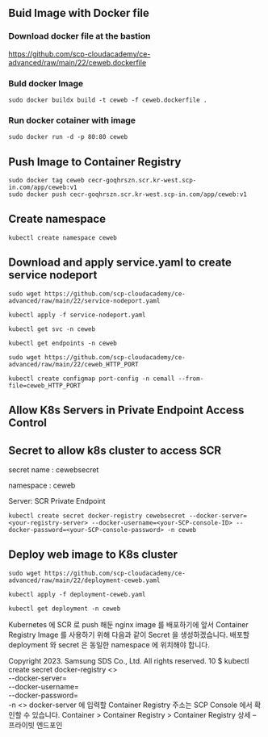 
## Buid Image with Docker file

### Download docker file at the bastion

https://github.com/scp-cloudacademy/ce-advanced/raw/main/22/ceweb.dockerfile

### Buld docker Image

    sudo docker buildx build -t ceweb -f ceweb.dockerfile .

### Run docker cotainer with image

    sudo docker run -d -p 80:80 ceweb

## Push Image to Container Registry

    sudo docker tag ceweb cecr-goqhrszn.scr.kr-west.scp-in.com/app/ceweb:v1
    sudo docker push cecr-goqhrszn.scr.kr-west.scp-in.com/app/ceweb:v1

## Create namespace

    kubectl create namespace ceweb

## Download and apply service.yaml to create service nodeport

    sudo wget https://github.com/scp-cloudacademy/ce-advanced/raw/main/22/service-nodeport.yaml
    
    kubectl apply -f service-nodeport.yaml
    
    kubectl get svc -n ceweb

    kubectl get endpoints -n ceweb   

    sudo wget https://github.com/scp-cloudacademy/ce-advanced/raw/main/22/ceweb_HTTP_PORT

    kubectl create configmap port-config -n cemall --from-file=ceweb_HTTP_PORT 

## Allow K8s Servers in Private Endpoint Access Control

## Secret to allow k8s cluster to access SCR
secret name : cewebsecret

namespace : ceweb

Server: SCR Private Endpoint 


    kubectl create secret docker-registry cewebsecret --docker-server=<your-registry-server> --docker-username=<your-SCP-console-ID> --docker-password=<your-SCP-console-password> -n ceweb 

## Deploy web image to K8s cluster

    sudo wget https://github.com/scp-cloudacademy/ce-advanced/raw/main/22/deployment-ceweb.yaml
    
    kubectl apply -f deployment-ceweb.yaml

    kubectl get deployment -n ceweb



Kubernetes 에 SCR 로 push 해둔 nginx image 를 배포하기에 앞서 Container Registry 
Image 를 사용하기 위해 다음과 같이 Secret 을 생성하겠습니다. 배포할 deployment 와
secret 은 동일한 namespace 에 위치해야 합니다.

Copyright 2023. Samsung SDS Co., Ltd. All rights reserved. 10
$ kubectl create secret docker-registry <<secret name>> \
--docker-server=<your-registry-server> \
--docker-username=<your-SCP-console-ID> \
--docker-password=<your-SCP-console-password> \
-n <<nameSpace name>> 
docker-server 에 입력할 Container Registry 주소는 SCP Console 에서 확인할 수
있습니다.
Container > Container Registry > Container Registry 상세 – 프라이빗 엔드포인
